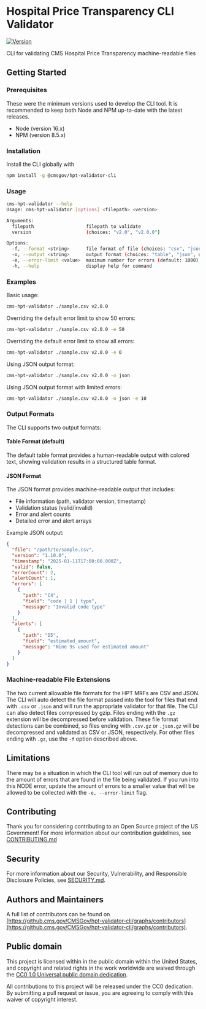 # Hospital Price Transparency CLI Validator

[![Version](https://img.shields.io/npm/v/@cmsgov/hpt-validator-cli)](https://www.npmjs.com/package/@cmsgov/hpt-validator-cli)

CLI for validating CMS Hospital Price Transparency machine-readable files

## Getting Started

### Prerequisites

These were the minimum versions used to develop the CLI tool. It is recommended to keep both Node and NPM up-to-date with the latest releases.

- Node (version 16.x)
- NPM (version 8.5.x)

### Installation

Install the CLI globally with

```sh
npm install -g @cmsgov/hpt-validator-cli
```

### Usage

```sh
cms-hpt-validator --help
Usage: cms-hpt-validator [options] <filepath> <version>

Arguments:
  filepath                   filepath to validate
  version                    (choices: "v2.0", "v2.0.0")

Options:
  -f, --format <string>      file format of file (choices: "csv", "json")
  -o, --output <string>      output format (choices: "table", "json", default: "table")
  -e, --error-limit <value>  maximum number for errors (default: 1000)
  -h, --help                 display help for command
```

### Examples

Basic usage:

```sh
cms-hpt-validator ./sample.csv v2.0.0
```

Overriding the default error limit to show 50 errors:

```sh
cms-hpt-validator ./sample.csv v2.0.0 -e 50
```

Overriding the default error limit to show all errors:

```sh
cms-hpt-validator ./sample.csv v2.0.0 -e 0
```

Using JSON output format:

```sh
cms-hpt-validator ./sample.csv v2.0.0 -o json
```

Using JSON output format with limited errors:

```sh
cms-hpt-validator ./sample.csv v2.0.0 -o json -e 10
```

### Output Formats

The CLI supports two output formats:

#### Table Format (default)

The default table format provides a human-readable output with colored text, showing validation results in a structured table format.

#### JSON Format

The JSON format provides machine-readable output that includes:

- File information (path, validator version, timestamp)
- Validation status (valid/invalid)
- Error and alert counts
- Detailed error and alert arrays

Example JSON output:

```json
{
  "file": "/path/to/sample.csv",
  "version": "1.10.0",
  "timestamp": "2025-01-11T17:00:00.000Z",
  "valid": false,
  "errorCount": 2,
  "alertCount": 1,
  "errors": [
    {
      "path": "C4",
      "field": "code | 1 | type",
      "message": "Invalid code type"
    }
  ],
  "alerts": [
    {
      "path": "D5",
      "field": "estimated_amount",
      "message": "Nine 9s used for estimated amount"
    }
  ]
}
```

### Machine-readable File Extensions

The two current allowable file formats for the HPT MRFs are CSV and JSON. The CLI will auto detect the file format passed into the tool for files that end with `.csv` or `.json` and will run the appropriate validator for that file. The CLI can also detect files compressed by gzip. Files ending with the `.gz` extension will be decompressed before validation. These file format detections can be combined, so files ending with `.csv.gz` or `.json.gz` will be decompressed and validated as CSV or JSON, respectively. For other files ending with `.gz`, use the `-f` option described above.

## Limitations

There may be a situation in which the CLI tool will run out of memory due to the amount of errors that are found in the file being validated. If you run into this NODE error, update the amount of errors to a smaller value that will be allowed to be collected with the `-e, --error-limit` flag.

## Contributing

Thank you for considering contributing to an Open Source project of the US
Government! For more information about our contribution guidelines, see
[CONTRIBUTING.md](CONTRIBUTING.md)

## Security

For more information about our Security, Vulnerability, and Responsible
Disclosure Policies, see [SECURITY.md](SECURITY.md).

## Authors and Maintainers

A full list of contributors can be found on [https://github.cms.gov/CMSGov/hpt-validator-cli/graphs/contributors](https://github.cms.gov/CMSGov/hpt-validator-cli/graphs/contributors).

## Public domain

This project is licensed within in the public domain within the United States,
and copyright and related rights in the work worldwide are waived through the
[CC0 1.0 Universal public domain
dedication](https://creativecommons.org/publicdomain/zero/1.0/).

All contributions to this project will be released under the CC0 dedication. By
submitting a pull request or issue, you are agreeing to comply with this waiver
of copyright interest.
